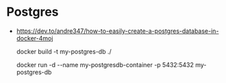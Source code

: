 # Postgres

- https://dev.to/andre347/how-to-easily-create-a-postgres-database-in-docker-4moj


    docker build -t my-postgres-db ./

    docker run -d --name my-postgresdb-container -p 5432:5432 my-postgres-db
